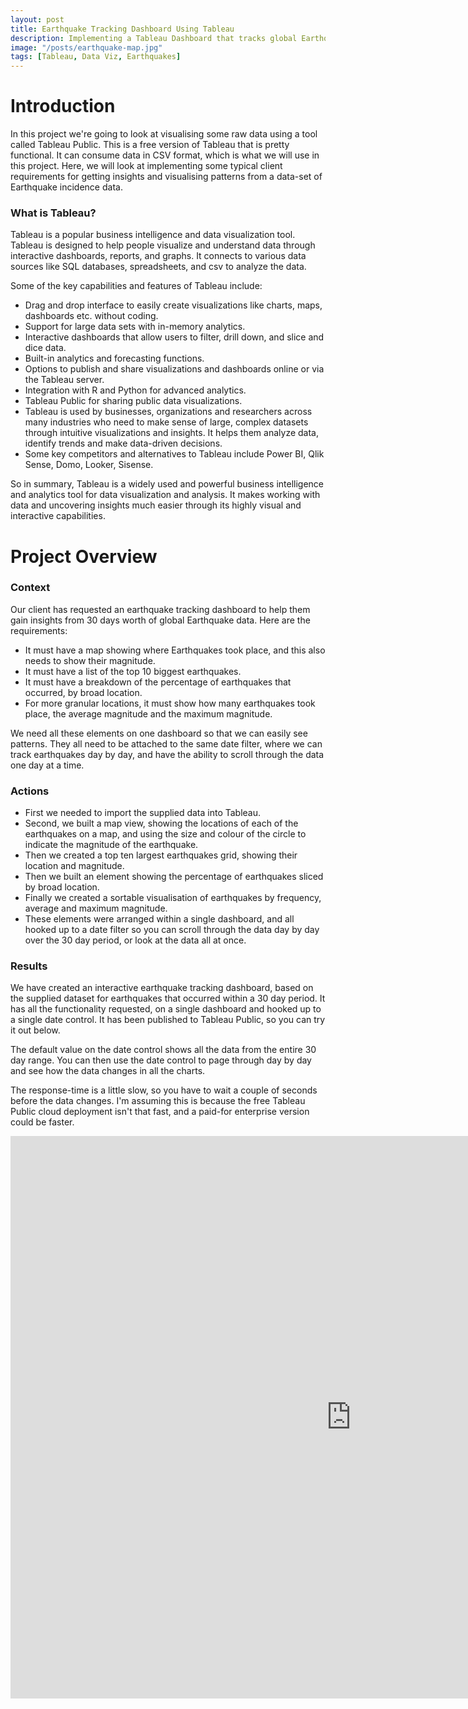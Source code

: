 ```yaml
---
layout: post
title: Earthquake Tracking Dashboard Using Tableau
description: Implementing a Tableau Dashboard that tracks global Earthquake activity across a 30-day period
image: "/posts/earthquake-map.jpg"
tags: [Tableau, Data Viz, Earthquakes]
---
```


# Introduction  <a name="introduction"></a>
In this project we're going to look at visualising some raw data using a tool called Tableau Public.  This is a free version of Tableau that is pretty functional.  It can consume data in CSV format, which is what we will use in this project.  Here, we will look at implementing some typical client requirements for getting insights and visualising patterns from a data-set of Earthquake incidence data.

### What is Tableau?
Tableau is a popular business intelligence and data visualization tool. Tableau is designed to help people visualize and understand data through interactive dashboards, reports, and graphs. It connects to various data sources like SQL databases, spreadsheets, and csv to analyze the data.

Some of the key capabilities and features of Tableau include:
* Drag and drop interface to easily create visualizations like charts, maps, dashboards etc. without coding.
* Support for large data sets with in-memory analytics.
* Interactive dashboards that allow users to filter, drill down, and slice and dice data.
* Built-in analytics and forecasting functions.
* Options to publish and share visualizations and dashboards online or via the Tableau server.
* Integration with R and Python for advanced analytics.
* Tableau Public for sharing public data visualizations.
* Tableau is used by businesses, organizations and researchers across many industries who need to make sense of large, complex datasets through intuitive visualizations and insights. It helps them analyze data, identify trends and make data-driven decisions.
* Some key competitors and alternatives to Tableau include Power BI, Qlik Sense, Domo, Looker, Sisense.

So in summary, Tableau is a widely used and powerful business intelligence and analytics tool for data visualization and analysis. It makes working with data and uncovering insights much easier through its highly visual and interactive capabilities.

# Project Overview  <a name="overview-main"></a>

### Context <a name="overview-context"></a>

Our client has requested an earthquake tracking dashboard to help them gain insights from 30 days worth of global Earthquake data.  Here are the requirements:

* It must have a map showing where Earthquakes took place, and this also needs to show their magnitude.
* It must have a list of the top 10 biggest earthquakes.
* It must have a breakdown of the percentage of earthquakes that occurred, by broad location.
* For more granular locations, it must show how many earthquakes took place, the average magnitude and the maximum magnitude.

We need all these elements on one dashboard so that we can easily see patterns.  They all need to be attached to the same date filter, where we can track earthquakes day by day, and have the ability to scroll through the data one day at a time.

### Actions <a name="overview-actions"></a>

* First we needed to import the supplied data into Tableau.
* Second, we built a map view, showing the locations of each of the earthquakes on a map, and using the size and colour of the circle to indicate the magnitude of the earthquake.
* Then we created a top ten largest earthquakes grid, showing their location and magnitude.
* Then we built an element showing the percentage of earthquakes sliced by broad location.
* Finally we created a sortable visualisation of earthquakes by frequency, average and maximum magnitude.
* These elements were arranged within a single dashboard, and all hooked up to a date filter so you can scroll through the data day by day over the 30 day period, or look at the data all at once. 

### Results <a name="overview-results"></a>

We have created an interactive earthquake tracking dashboard, based on the supplied dataset for earthquakes that occurred within a 30 day period.
It has all the functionality requested, on a single dashboard and hooked up to a single date control.
It has been published to Tableau Public, so you can try it out below.

The default value on the date control shows all the data from the entire 30 day range.
You can then use the date control to page through day by day and see how the data changes in all the charts.  

The response-time is a little slow, so you have to wait a couple of seconds before the data changes.  I'm assuming this is because the free Tableau Public cloud deployment isn't that fast, and a paid-for enterprise version could be faster.

<iframe seamless frameborder="0" src="https://public.tableau.com/shared/469YTCT49?:embed=yes&:display_count=yes&:showVizHome=no" width = '1090' height = '900'></iframe>
